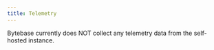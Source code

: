 ```yaml
---
title: Telemetry
---
```


Bytebase currently does NOT collect any telemetry data from the self-hosted instance.
